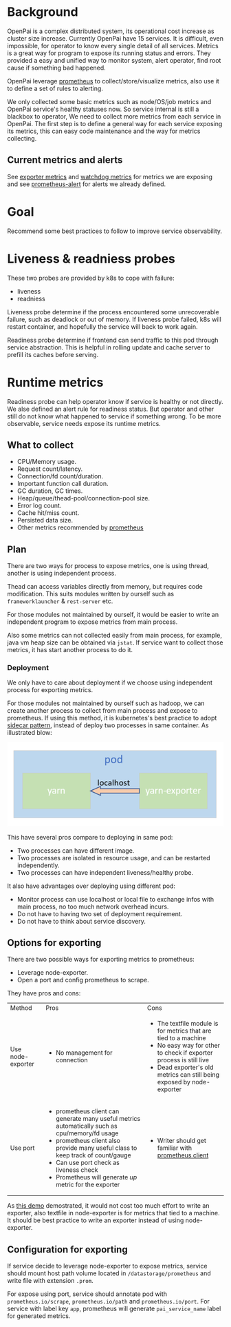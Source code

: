 # Background

OpenPai is a complex distributed system, its operational cost increase as cluster size increase.
Currently OpenPai have 15 services. It is difficult, even impossible, for operator to know every single
detail of all services. Metrics is a great way for program to expose its running status and errors.
They provided a easy and unified way to monitor system, alert operator, find root cause if something
bad happened.

OpenPai leverage [prometheus](https://prometheus.io/) to collect/store/visualize metrics, also use it
to define a set of rules to alerting.

We only collected some basic metrics such as node/OS/job metrics and OpenPai service's healthy
statuses now. So service internal is still a blackbox to operator, We need to collect more metrics
from each service in OpenPai. The first step is to define a general way for each service exposing its
metrics, this can easy code maintenance and the way for metrics collecting.

## Current metrics and alerts

See [exporter metrics](./exporter-metrics.md) and [watchdog metrics](./watchdog-metrics.md) for metrics
we are exposing and see [prometheus-alert](../prometheus-alert) for alerts we already defined.

# Goal

Recommend some best practices to follow to improve service observability.

# Liveness & readniess probes

These two probes are provided by k8s to cope with failure:
* liveness
* readniess

Liveness probe determine if the process encountered some unrecoverable failure, such as deadlock or
out of memory. If liveness probe failed, k8s will restart container, and hopefully the service will
back to work again.

Readiness probe determine if frontend can send traffic to this pod through service abstraction. This
is helpful in rolling update and cache server to prefill its caches before serving.

# Runtime metrics

Readiness probe can help operator know if service is healthy or not directly. We alse defined an alert
rule for readiness status. But operator and other still do not know what happened to service if
something wrong. To be more observable, service needs expose its runtime metrics.

## What to collect

* CPU/Memory usage.
* Request count/latency.
* Connection/fd count/duration.
* Important function call duration.
* GC duration, GC times.
* Heap/queue/thead-pool/connection-pool size.
* Error log count.
* Cache hit/miss count.
* Persisted data size.
* Other metrics recommended by [prometheus](https://prometheus.io/docs/practices/instrumentation/)

## Plan

There are two ways for process to expose metrics, one is using thread, another is using independent
process.

Thead can access variables directly from memory, but requires code modification. This suits modules
written by ourself such as `frameworklauncher` & `rest-server` etc.

For those modules not maintained by ourself, it would be easier to write an independent program to
expose metrics from main process.

Also some metrics can not collected easily from main process, for example, java vm heap size can be
obtained via `jstat`. If service want to collect those metrics, it has start another process to do it.

### Deployment

We only have to care about deployment if we choose using independent process for exporting metrics.

For those modules not maintained by ourself such as hadoop, we can create another process to collect
from main process and expose to prometheus. If using this method, it is kubernetes's best practice to
adopt [sidecar pattern](https://kubernetes.io/docs/tasks/access-application-cluster/communicate-containers-same-pod-shared-volume/),
instead of deploy two processes in same container. As illustrated blow:

![sidecar pattern](./sidecar.png)

This have several pros compare to deploying in same pod:
* Two processes can have different image.
* Two processes are isolated in resource usage, and can be restarted independently.
* Two processes can have independent liveness/healthy probe.

It also have advantages over deploying using different pod:
* Monitor process can use localhost or local file to exchange infos with main process, no too much network overhead incurs.
* Do not have to having two set of deployment requirement.
* Do not have to think about service discovery.

## Options for exporting

There are two possible ways for exporting metrics to prometheus:
* Leverage node-exporter.
* Open a port and config prometheus to scrape.

They have pros and cons:

<table>
<tr>
    <td>Method</td>
    <td>Pros</td>
    <td>Cons</td>
</tr>
<tr>
    <td>Use node-exporter</td>
    <td>
        <ul>
            <li>No management for connection</li>
        </ul>
    </td>
    <td>
        <ul>
            <li>The textfile module is for metrics that are tied to a machine</li>
            <li>No easy way for other to check if exporter process is still live</li>
            <li>Dead exporter's old metrics can still being exposed by node-exporter</li>
        </ul>
    </td>
</tr>
<tr>
    <td>Use port</td>
    <td>
        <ul>
            <li>prometheus client can generate many useful metrics automatically such as cpu/memory/fd usage</li>
            <li>prometheus client also provide many useful class to keep track of count/gauge</li>
            <li>Can use port check as liveness check</li>
            <li>Prometheus will generate <i>up</i> metric for the exporter</li>
        </ul>
    </td>
    <td>
        <ul>
            <li>Writer should get familiar with <a href="https://prometheus.io/docs/instrumenting/clientlibs/">prometheus client</a></li>
        </ul>
    </td>
</tr>
</table>

As [this demo](https://gist.github.com/xudifsd/4643baef3a2938bde559fefdc557aeb1)
demostrated, it would not cost too much effort to write an exporter, also textfile in node-exporter is
for metrics that tied to a machine. It should be best practice to write an exporter instead of using
node-exporter.

## Configuration for exporting

If service decide to leverage node-exporter to expose metrics, service should mount host path volume
located in `/datastorage/prometheus` and write file with extension `.prom`.

For expose using port, service should annotate pod with `prometheus.io/scrape`, `prometheus.io/path`
and `prometheus.io/port`. For service with label key `app`, prometheus will generate `pai_service_name`
label for generated metrics.
